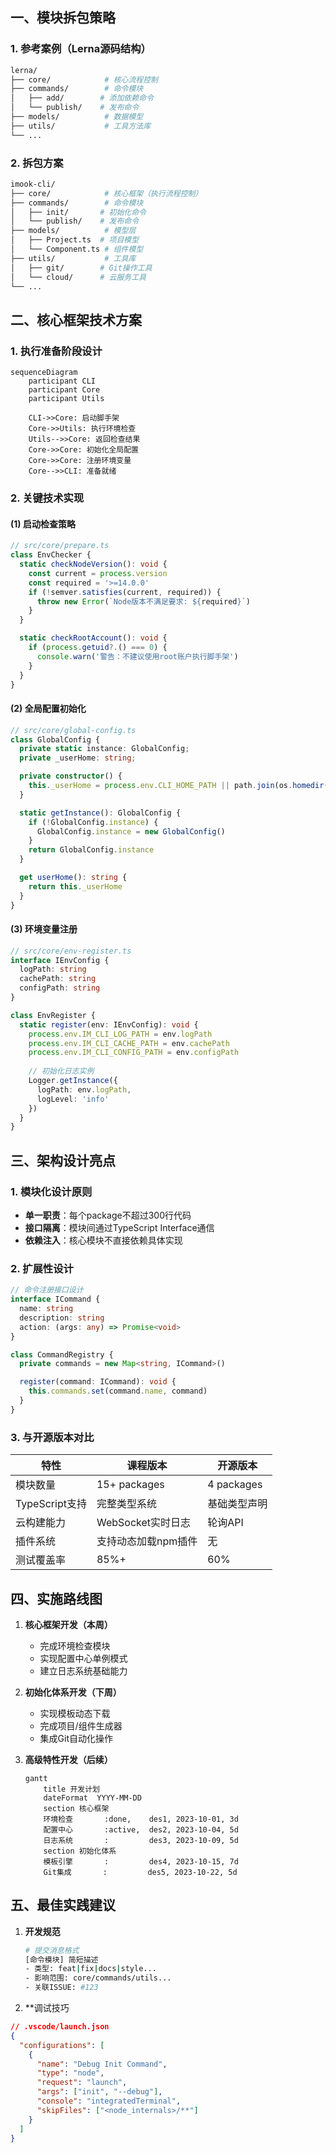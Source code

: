 ## 一、模块拆包策略

### 1. 参考案例（Lerna源码结构）
```bash
lerna/
├── core/            # 核心流程控制
├── commands/        # 命令模块
│   ├── add/        # 添加依赖命令
│   └── publish/    # 发布命令
├── models/          # 数据模型
├── utils/           # 工具方法库
└── ...
```

### 2. 拆包方案
```bash
imook-cli/
├── core/            # 核心框架（执行流程控制）
├── commands/        # 命令模块
│   ├── init/       # 初始化命令
│   └── publish/    # 发布命令
├── models/          # 模型层
│   ├── Project.ts  # 项目模型
│   └── Component.ts # 组件模型
├── utils/           # 工具库
│   ├── git/        # Git操作工具
│   └── cloud/      # 云服务工具
└── ...
```

## 二、核心框架技术方案

### 1. 执行准备阶段设计
```mermaid
sequenceDiagram
    participant CLI
    participant Core
    participant Utils
    
    CLI->>Core: 启动脚手架
    Core->>Utils: 执行环境检查
    Utils-->>Core: 返回检查结果
    Core->>Core: 初始化全局配置
    Core->>Core: 注册环境变量
    Core-->>CLI: 准备就绪
```

### 2. 关键技术实现
#### (1) 启动检查策略
```typescript
// src/core/prepare.ts
class EnvChecker {
  static checkNodeVersion(): void {
    const current = process.version
    const required = '>=14.0.0'
    if (!semver.satisfies(current, required)) {
      throw new Error(`Node版本不满足要求: ${required}`)
    }
  }

  static checkRootAccount(): void {
    if (process.getuid?.() === 0) {
      console.warn('警告：不建议使用root账户执行脚手架')
    }
  }
}
```

#### (2) 全局配置初始化
```typescript
// src/core/global-config.ts
class GlobalConfig {
  private static instance: GlobalConfig;
  private _userHome: string;

  private constructor() {
    this._userHome = process.env.CLI_HOME_PATH || path.join(os.homedir(), '.imook-cli')
  }

  static getInstance(): GlobalConfig {
    if (!GlobalConfig.instance) {
      GlobalConfig.instance = new GlobalConfig()
    }
    return GlobalConfig.instance
  }

  get userHome(): string {
    return this._userHome
  }
}
```

#### (3) 环境变量注册
```typescript
// src/core/env-register.ts
interface IEnvConfig {
  logPath: string
  cachePath: string
  configPath: string
}

class EnvRegister {
  static register(env: IEnvConfig): void {
    process.env.IM_CLI_LOG_PATH = env.logPath
    process.env.IM_CLI_CACHE_PATH = env.cachePath
    process.env.IM_CLI_CONFIG_PATH = env.configPath
    
    // 初始化日志实例
    Logger.getInstance({
      logPath: env.logPath,
      logLevel: 'info'
    })
  }
}
```

## 三、架构设计亮点

### 1. 模块化设计原则
- **单一职责**：每个package不超过300行代码
- **接口隔离**：模块间通过TypeScript Interface通信
- **依赖注入**：核心模块不直接依赖具体实现

### 2. 扩展性设计
```typescript
// 命令注册接口设计
interface ICommand {
  name: string
  description: string
  action: (args: any) => Promise<void>
}

class CommandRegistry {
  private commands = new Map<string, ICommand>()

  register(command: ICommand): void {
    this.commands.set(command.name, command)
  }
}
```

### 3. 与开源版本对比
| 特性               | 课程版本                  | 开源版本           |
|--------------------|--------------------------|-------------------|
| 模块数量           | 15+ packages             | 4 packages        |
| TypeScript支持     | 完整类型系统             | 基础类型声明       |
| 云构建能力         | WebSocket实时日志        | 轮询API           |
| 插件系统           | 支持动态加载npm插件      | 无                |
| 测试覆盖率         | 85%+                    | 60%               |

## 四、实施路线图

1. **核心框架开发（本周）**
   - 完成环境检查模块
   - 实现配置中心单例模式
   - 建立日志系统基础能力

2. **初始化体系开发（下周）**
   - 实现模板动态下载
   - 完成项目/组件生成器
   - 集成Git自动化操作

3. **高级特性开发（后续）**
   ```mermaid
   gantt
       title 开发计划
       dateFormat  YYYY-MM-DD
       section 核心框架
       环境检查       :done,    des1, 2023-10-01, 3d
       配置中心       :active,  des2, 2023-10-04, 5d
       日志系统       :         des3, 2023-10-09, 5d
       section 初始化体系
       模板引擎       :         des4, 2023-10-15, 7d
       Git集成       :         des5, 2023-10-22, 5d
   ```

## 五、最佳实践建议

1. **开发规范**
   ```bash
   # 提交消息格式
   [命令模块] 简短描述
   - 类型: feat|fix|docs|style...
   - 影响范围: core/commands/utils...
   - 关联ISSUE: #123
   ```

2. **调试技巧
```json
// .vscode/launch.json
{
  "configurations": [
    {
      "name": "Debug Init Command",
      "type": "node",
      "request": "launch",
      "args": ["init", "--debug"],
      "console": "integratedTerminal",
      "skipFiles": ["<node_internals>/**"]
    }
  ]
}
```